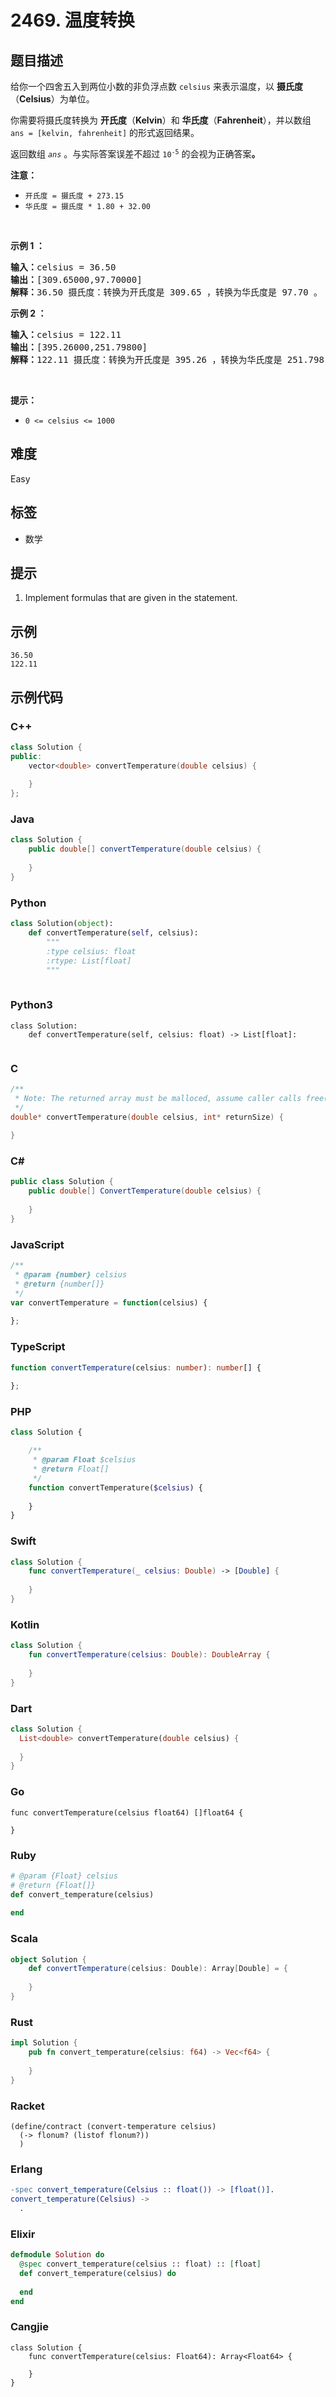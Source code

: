 # 2469. 温度转换

## 题目描述

<p>给你一个四舍五入到两位小数的非负浮点数 <code>celsius</code> 来表示温度，以 <strong>摄氏度</strong>（<strong>Celsius</strong>）为单位。</p>

<p>你需要将摄氏度转换为 <strong>开氏度</strong>（<strong>Kelvin</strong>）和 <strong>华氏度</strong>（<strong>Fahrenheit</strong>），并以数组 <code>ans = [kelvin, fahrenheit]</code> 的形式返回结果。</p>

<p>返回数组<em> <code>ans</code></em> 。与实际答案误差不超过 <code>10<sup>-5</sup></code> 的会视为正确答案<strong>。</strong></p>

<p><strong>注意：</strong></p>

<ul>
	<li><code>开氏度 = 摄氏度 + 273.15</code></li>
	<li><code>华氏度 = 摄氏度 * 1.80 + 32.00</code></li>
</ul>

<p>&nbsp;</p>

<p><strong>示例 1 ：</strong></p>

<pre><strong>输入：</strong>celsius = 36.50
<strong>输出：</strong>[309.65000,97.70000]
<strong>解释：</strong>36.50 摄氏度：转换为开氏度是 309.65 ，转换为华氏度是 97.70 。</pre>

<p><strong>示例 2 ：</strong></p>

<pre><strong>输入：</strong>celsius = 122.11
<strong>输出：</strong>[395.26000,251.79800]
<strong>解释：</strong>122.11 摄氏度：转换为开氏度是 395.26 ，转换为华氏度是 251.798 。
</pre>

<p>&nbsp;</p>

<p><strong>提示：</strong></p>

<ul>
	<li><code>0 &lt;= celsius &lt;= 1000</code></li>
</ul>


## 难度

Easy

## 标签

- 数学

## 提示

1. Implement formulas that are given in the statement.

## 示例

```
36.50
122.11
```

## 示例代码

### C++

```cpp
class Solution {
public:
    vector<double> convertTemperature(double celsius) {
        
    }
};
```

### Java

```java
class Solution {
    public double[] convertTemperature(double celsius) {
        
    }
}
```

### Python

```python
class Solution(object):
    def convertTemperature(self, celsius):
        """
        :type celsius: float
        :rtype: List[float]
        """
        
```

### Python3

```python3
class Solution:
    def convertTemperature(self, celsius: float) -> List[float]:
        
```

### C

```c
/**
 * Note: The returned array must be malloced, assume caller calls free().
 */
double* convertTemperature(double celsius, int* returnSize) {
    
}
```

### C#

```csharp
public class Solution {
    public double[] ConvertTemperature(double celsius) {
        
    }
}
```

### JavaScript

```javascript
/**
 * @param {number} celsius
 * @return {number[]}
 */
var convertTemperature = function(celsius) {
    
};
```

### TypeScript

```typescript
function convertTemperature(celsius: number): number[] {
    
};
```

### PHP

```php
class Solution {

    /**
     * @param Float $celsius
     * @return Float[]
     */
    function convertTemperature($celsius) {
        
    }
}
```

### Swift

```swift
class Solution {
    func convertTemperature(_ celsius: Double) -> [Double] {
        
    }
}
```

### Kotlin

```kotlin
class Solution {
    fun convertTemperature(celsius: Double): DoubleArray {
        
    }
}
```

### Dart

```dart
class Solution {
  List<double> convertTemperature(double celsius) {
    
  }
}
```

### Go

```golang
func convertTemperature(celsius float64) []float64 {
    
}
```

### Ruby

```ruby
# @param {Float} celsius
# @return {Float[]}
def convert_temperature(celsius)
    
end
```

### Scala

```scala
object Solution {
    def convertTemperature(celsius: Double): Array[Double] = {
        
    }
}
```

### Rust

```rust
impl Solution {
    pub fn convert_temperature(celsius: f64) -> Vec<f64> {
        
    }
}
```

### Racket

```racket
(define/contract (convert-temperature celsius)
  (-> flonum? (listof flonum?))
  )
```

### Erlang

```erlang
-spec convert_temperature(Celsius :: float()) -> [float()].
convert_temperature(Celsius) ->
  .
```

### Elixir

```elixir
defmodule Solution do
  @spec convert_temperature(celsius :: float) :: [float]
  def convert_temperature(celsius) do
    
  end
end
```

### Cangjie

```cangjie
class Solution {
    func convertTemperature(celsius: Float64): Array<Float64> {

    }
}
```

